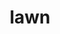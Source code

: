 ---
category: 4-letters
denotation: null
name: lawn
reference_link: https://www.etymonline.com/word/lawn
root_language: null
root_name: null
title: lawn
type: free
word_sums:
- respelling: lawn
  sum: 'Lawn + '
---
